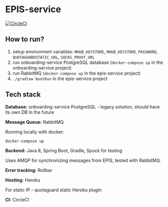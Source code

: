 # EPIS-service

[![CircleCI](https://circleci.com/gh/TulevaEE/epis-service/tree/master.svg?style=shield)](https://circleci.com/gh/TulevaEE/epis-service/tree/master)

## How to run?

1. setup environment variables: `MHUB_KEYSTORE`, `MHUB_KEYSTORE_PASSWORD`, `QUOTAGUARDSTATIC_URL`, `SOCKS_PROXY_URL`
2. run onboarding-service PostgreSQL database (`docker-compose up`  in the onboarding-service project)
3. run RabbitMQ (`docker-compose up` in the epis-service project)
4. `./gradlew bootRun` in the epis-service project

## Tech stack

**Database:**
onboarding-service PostgreSQL - legacy solution, should have its own DB in the future

**Message Queue:**
RabbitMQ

Running locally with docker:
```
docker-compose up
```

**Backend:**
Java 8, Spring Boot, Gradle, Spock for testing

Uses AMQP for synchronizing messages from EPIS, tested with RabbitMQ.

**Error tracking:**
Rollbar

**Hosting:**
Heroku

For static IP - quotaguard static Heroku plugin

**CI:**
CircleCI
